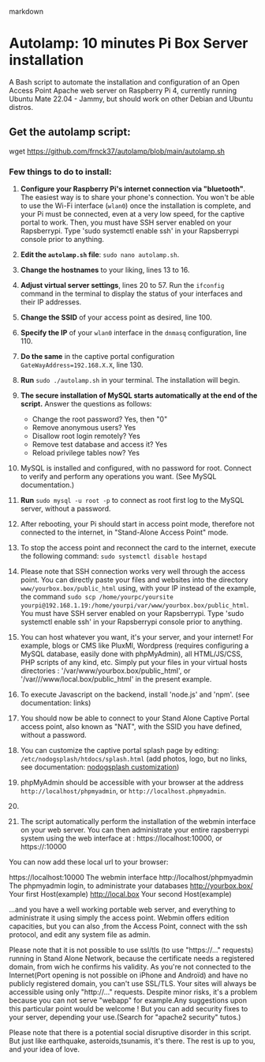 markdown

# Autolamp: 10 minutes Pi Box Server installation

A Bash script to automate the installation and configuration of an Open Access Point Apache web server on Raspberry Pi 4, currently running Ubuntu Mate 22.04 - Jammy, but should work on other Debian and Ubuntu distros.

## Get the autolamp script:

wget https://github.com/frnck37/autolamp/blob/main/autolamp.sh

### Few things to do to install:

1. **Configure your Raspberry Pi's internet connection via "bluetooth"**. The easiest way is to share your phone's connection. You won't be able to use the Wi-Fi interface (`wlan0`) once the installation is complete, and your Pi must be connected, even at a very low speed, for the captive portal to work. Then, you must have SSH server enabled on your Rapsberrypi. Type 'sudo systemctl enable ssh' in your Rapsberrypi console prior to anything.

2. **Edit the `autolamp.sh` file**: `sudo nano autolamp.sh`.

3. **Change the hostnames** to your liking, lines 13 to 16.

4. **Adjust virtual server settings**, lines 20 to 57. Run the `ifconfig` command in the terminal to display the status of your interfaces and their IP addresses.

5. **Change the SSID** of your access point as desired, line 100.

6. **Specify the IP** of your `wlan0` interface in the `dnmasq` configuration, line 110.

7. **Do the same** in the captive portal configuration `GateWayAddress=192.168.X.X`, line 130.

8. **Run** `sudo ./autolamp.sh` in your terminal. The installation will begin.

9. **The secure installation of MySQL starts automatically at the end of the script.** Answer the questions as follows:
   - Change the root password? Yes, then "0"
   - Remove anonymous users? Yes
   - Disallow root login remotely? Yes
   - Remove test database and access it? Yes
   - Reload privilege tables now? Yes

10. MySQL is installed and configured, with no password for root. Connect to verify and perform any operations you want. (See MySQL documentation.)

11. **Run** `sudo mysql -u root -p` to connect as root first log to the MySQL server, without a password.

12. After rebooting, your Pi should start in access point mode, therefore not connected to the internet, in "Stand-Alone Access Point" mode.

13. To stop the access point and reconnect the card to the internet, execute the following command: `sudo systemctl disable hostapd`

14. Please note that SSH connection works very well through the access point. You can directly paste your files and websites into the directory `www/yourbox.box/public_html` using, with your IP instead of the example, the command `sudo scp /home/yourpc/yoursite yourpi@192.168.1.19:/home/yourpi/var/www/yourbox.box/public_html`. You must have SSH server enabled on your Rapsberrypi. Type 'sudo systemctl enable ssh' in your Rapsberrypi console prior to anything.

15. You can host whatever you want, it's your server, and your internet! For example, blogs or CMS like PluxMl, Wordpress (requires configuring a MySQL database, easily done with phpMyAdmin), all HTML/JS/CSS, PHP scripts of any kind, etc. Simply put your files in your virtual hosts directories : '/var/www/yourbox.box/public_html', or '/var///www/local.box/public_html' in the present example.

16. To execute Javascript on the backend, install 'node.js' and 'npm'. (see documentation: links)

17. You should now be able to connect to your Stand Alone Captive Portal access point, also known as "NAT", with the SSID you have defined, without a password. 

18. You can customize the captive portal splash page by editing: `/etc/nodogsplash/htdocs/splash.html` (add photos, logo, but no links, see documentation: [nodogsplash customization](https://nodogsplashdocs.readthedocs.io/en/stable/customize.html))

19. phpMyAdmin should be accessible with your browser at the address `http://localhost/phpmyadmin`, or `http://localhost.phpmyadmin`.
20. 
21. The script automatically perform the installation of the webmin interface on your web server. You can then administrate  your entire rapsberrypi system using the web interface at : https://localhost:10000, or https://<yourip>:10000

You can now add these local url to your browser:

https://localhost:10000      The webmin interface
http://localhost/phpmyadmin   The phpmyadmin login, to administrate your databases
http://yourbox.box/            Your first Host(example)
http://local.box                 Your second Host(example)

...and you have a well working portable web server, and everything to administrate it using simply the access point.
Webmin offers edition capacities, but you can also ,from the Access Point, connect with the ssh protocol, and edit any system file as admin.

Please note that it is not possible to use ssl/tls (to use "https://..." requests) running in Stand Alone Network, because the certificate needs a registered domain, from wich he confirms his validity. As you're not connected to the Internet(Port opening is not possible on iPhone and Androïd)  and have no publicly registered domain, you can't use SSL/TLS.
Your sites will always be accessible using only "http://..." requests. Despite minor risks, it's a problem because you can not serve "webapp" for example.Any suggestions upon this particular point would be welcome ! But you can add security fixes to your server, depending  your use.(Search for "apache2 security" tutos.)

Please note that there is a potential social disruptive disorder in this script. But just like earthquake, asteroids,tsunamis, it's there. The rest is up to you, and your idea of love.


